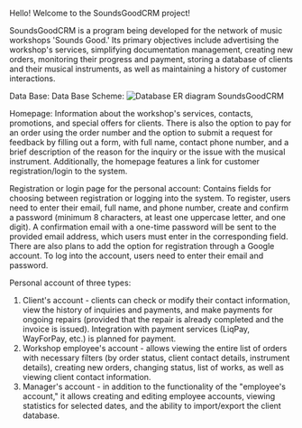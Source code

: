 Hello!
Welcome to the SoundsGoodCRM project!

SoundsGoodCRM is a program being developed for the network of music workshops 'Sounds Good.' 
Its primary objectives include advertising the workshop's services, simplifying documentation management,
creating new orders, monitoring their progress and payment, storing a database of clients and their musical instruments, 
as well as maintaining a history of customer interactions.

Data Base:
Data Base Scheme:
![Database ER diagram SoundsGoodCRM](https://github.com/antondemyanchuk/SoundsGoodCRM/assets/44449892/cc7f2996-14ef-47bf-b7d0-6e4d0ecc9add)


Homepage: Information about the workshop's services, contacts, promotions, and special offers for clients. 
There is also the option to pay for an order using the order number and the option to submit a request for feedback by filling out a form, 
with full name, contact phone number, and a brief description of the reason for the inquiry or the issue with the musical instrument. 
Additionally, the homepage features a link for customer registration/login to the system.

Registration or login page for the personal account: Contains fields for choosing between registration or logging into the system. 
To register, users need to enter their email, full name, and phone number, create and confirm a password 
(minimum 8 characters, at least one uppercase letter, and one digit). A confirmation email with a one-time password will be sent to the 
provided email address, which users must enter in the corresponding field. There are also plans to add the option for registration through a Google account. 
To log into the account, users need to enter their email and password.

Personal account of three types:
1. Client's account - clients can check or modify their contact information, view the history of inquiries and payments, 
and make payments for ongoing repairs (provided that the repair is already completed and the invoice is issued). 
Integration with payment services (LiqPay, WayForPay, etc.) is planned for payment.
2. Workshop employee's account - allows viewing the entire list of orders with necessary filters (by order status, client contact details, instrument details), 
creating new orders, changing status, list of works, as well as viewing client contact information.
3. Manager's account - in addition to the functionality of the "employee's account," it allows creating and editing employee accounts, 
viewing statistics for selected dates, and the ability to import/export the client database.
